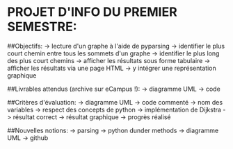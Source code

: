 # PROJET D'INFO DU PREMIER SEMESTRE:

##Objectifs:
-> lecture d'un graphe à l'aide de pyparsing
-> identifier le plus court chemin entre tous les sommets d'un graphe
-> identifier le plus long des plus court chemins
-> afficher les résultats sous forme tabulaire
-> afficher les résultats via une page HTML
-> y intégrer une représentation graphique

##Livrables attendus (archive sur eCampus !):
-> diagramme UML
-> code

##Critères d'évaluation:
-> diagramme UML
-> code commenté
-> nom des variables
-> respect des concepts de python
-> implémentation de Dijkstra
-> résultat correct
-> résultat graphique
-> progrès réalisé

##Nouvelles notions:
-> parsing
-> python dunder methods
-> diagramme UML
-> github
